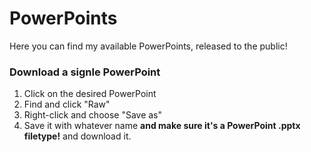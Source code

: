 # PowerPoints
Here you can find my available PowerPoints, released to the public!

### Download a signle PowerPoint
1. Click on the desired PowerPoint
2. Find and click "Raw"
3. Right-click and choose "Save as"
4. Save it with whatever name **and make sure it's a PowerPoint .pptx filetype!** and download it.
